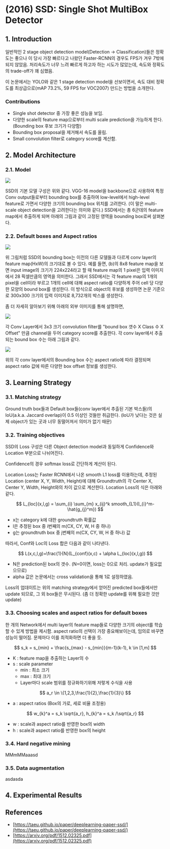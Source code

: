 # \(2016\) SSD: Single Shot MultiBox Detector

## 1. Introduction

일반적인 2 stage object detection model\(Detection -&gt; Classification\)들은 정확도는 좋으나 이 당시 가장 빠르다고 나왔던 Faster-RCNN의 경우도 FPS가 겨우 7밖에 되지 않았음. 처리속도가 너무 느려 빠르게 하고자 하는 시도가 많았는데, 속도와 정확도의 trade-off가 꽤 심했음.

이 논문에서는 YOLO와 같은 1 stage detection model을 선보이면서, 속도 대비 정확도를 최상급으로\(mAP 73.2%, 59 FPS for VOC2007\) 만드는 방법을 소개한다.

### Contributions

* Single shot detector 중 가장 좋은 성능을 보임.
* 다양한 scale의 feature map으로부터 multi scale prediction을 가능하게 한다.\(Bounding box 후보 크기가 다양함\)
* Bounding box proposal을 제거해서 속도를 올림.
* Small convolution filter로 category score를 계산함.

## 2. Model Architecture

### 2.1. Model

![](../../.gitbook/assets/screenshot-from-2020-02-14-14-59-03%20%281%29.png)

SSD의 기본 모델 구성은 위와 같다. VGG-16 model을 backbone으로 사용하여 특정 Conv output들로부터 bounding box를 추출하여 low-level에서 high-level feature로 가면서 다양한 크기의 bounding box 위치를 고려한다. \(이 말은 multi-scale object detection을 고려한다는 의미와 같다.\) SSD에서는 총 6군데의 feature map에서 추출하게 되며 아래의 그림과 같이 고정된 영역을 bounding box로써 살펴본다.

### 2.2. Default boxes and Aspect ratios

![](../../.gitbook/assets/screenshot-from-2020-02-14-14-58-55.png)

위 그림처럼 SSD의 bounding box는 이전의 다른 모델들과 다르게 conv layer의 feature map\(HxW\)의 크기대로 볼 수 있다. 예를 들면, \(b\)의 8x8 feature map을 보면 input image의 크기가 224x224라고 할 때 feature map의 1 pixel은 입력 이미지에서 28 픽셀만큼의 영역을 의미한다. 그래서 SSD에서는 각 feature map의 1개의 pixel을 cell이라 부르고 1개의 cell에 대해 aspect ratio를 다양하게 주어 cell 당 다양한 모양의 bound box를 생성한다. 이 방식으로 object의 후보를 생성하면 논문 기준으로 300x300 크기의 입력 이미지로 8,732개의 박스를 생성한다.

좀 더 자세히 알아보기 위해 아래의 외부 이미지를 통해 설명하면,

![](../../.gitbook/assets/screenshot-from-2020-02-14-15-16-26.png)

각 Conv Layer에서 3x3 크기 convolution filter를 "bound box 갯수 X Class 수 X Offset" 만큼 channel을 두어 category score를 추출한다. 각 conv layer에서 추출되는 bound box 수는 아래 그림과 같다.

![](../../.gitbook/assets/screenshot-from-2020-02-14-15-16-32.png)

위의 각 conv layer에서의 Bounding box 수는 aspect ratio에 따라 결정되며 aspect ratio 값에 따른 다양한 box offset 정보를 생성한다.

## 3. Learning Strategy

### 3.1. Matching strategy

Ground truth box들과 Default box들\(conv layer에서 추출된 기본 박스들\)의 IoU\(a.k.a. Jaccard overlap\)이 0.5 이상인 것들만 취급한다. \(IoU가 낮다는 것은 실제 object가 있는 곳과 너무 동떨어져서 의미가 없기 때문\)

### 3.2. Training objectives

SSD의 Loss 구성은 다른 Object detection model과 동일하게 Confidence와 Location 부분으로 나뉘어진다.

Confidence의 경우 softmax loss로 간단하게 계산이 된다.

Location Loss는 Faster RCNN에서 나온 smooth L1 loss를 이용하는데, 추정된 Location \(center X, Y, Width, Height\)에 대해 Groundtruth의 각 Center X, Center Y, Width, Height와의 차이 값으로 계산한다. Location Loss의 식은 아래와 같다.

$$
L_{loc}(x,l,g) = \sum_{i} \sum_{m} x_{ij}^k smooth_{L1}(l_{i}^m-\hat{g_{j}^m})
$$

* x는 category k에 대한 groundtruth 확률값
* l은 추정된 box 중 i번째의 m\(CX, CY, W, H 중 하나\) 
* g는 groundtruth box 중 j번째의 m\(CX, CY, W, H 중 하나\) 값

따라서, Conf와 Loc의 Loss 합은 다음과 같이 나타낸다.

$$
L(x,c,l,g)=\frac{1}{N}(L_{conf}(x,c) + \alpha L_{loc}(x,l,g))
$$

* N은 prediction된 box의 갯수. \(N=0이면, loss는 0으로 처리. update가 필요없으므로\)
* alpha 값은 논문에서는 cross validation을 통해 1로 설정하였음.

Loss의 업데이트는 위의 matching strategy에서 얻어진 predicted box들에서만 update 되므로, 그 외 box들은 무시된다. \(좀 더 정확한 update를 위해 필요한 것만 update\)

### 3.3. Choosing scales and aspect ratios for default boxes

한 개의 Network에서 multi layer의 feature map들로 다양한 크기의 object를 학습할 수 있게 방법을 제시함. aspect ratio의 선택이 가장 중요해보이는데, 임의로 바꾸면 성능이 떨어짐. 문제마다 이를 최적화하면 더 좋을 듯.

$$
s_k = s_{min} + \frac{s_{max} - s_{min}}{m-1}(k-1), k \in [1,m]
$$

* K : feature map을 추출하는 Layer의 수
* s : scale parameter
  * min : 최소 크기
  * max : 최대 크기
  * Layer마다 scale 범위를 정규화하기위해 저렇게 수식을 사용

$$
a_r \in \{1,2,3,\frac{1}{2},\frac{1}{3}\}
$$

* a : aspect ratios \(Box의 가로, 세로 비율 조정용\)

$$
w_{k}^a = s_k \sqrt{a_r}, h_{k}^a = s_k /\sqrt{a_r}
$$

* w : scale과 aspect ratio를 반영한 box의 width
* h : scale과 aspect ratio를 반영한 box의 height

### 3.4. Hard negative mining

MMmMMaaasd

### 3.5. Data augmentation

asdasda



## 4. Experimental Results



## References

* [https://taeu.github.io/paper/deeplearning-paper-ssd/](https://taeu.github.io/paper/deeplearning-paper-ssd/)
* [https://arxiv.org/pdf/1512.02325.pdf](https://arxiv.org/pdf/1512.02325.pdf)



